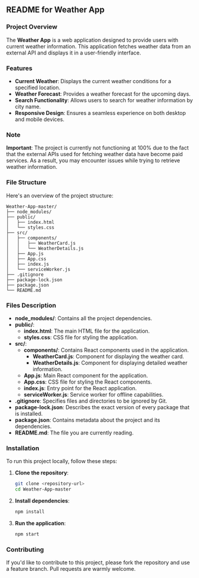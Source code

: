 ## README for Weather App

### Project Overview
The **Weather App** is a web application designed to provide users with current weather information. This application fetches weather data from an external API and displays it in a user-friendly interface.

### Features
- **Current Weather**: Displays the current weather conditions for a specified location.
- **Weather Forecast**: Provides a weather forecast for the upcoming days.
- **Search Functionality**: Allows users to search for weather information by city name.
- **Responsive Design**: Ensures a seamless experience on both desktop and mobile devices.

### Note
**Important**: The project is currently not functioning at 100% due to the fact that the external APIs used for fetching weather data have become paid services. As a result, you may encounter issues while trying to retrieve weather information.

### File Structure
Here's an overview of the project structure:

```
Weather-App-master/
├── node_modules/
├── public/
│   ├── index.html
│   └── styles.css
├── src/
│   ├── components/
│   │   ├── WeatherCard.js
│   │   └── WeatherDetails.js
│   ├── App.js
│   ├── App.css
│   ├── index.js
│   └── serviceWorker.js
├── .gitignore
├── package-lock.json
├── package.json
└── README.md
```

### Files Description
- **node_modules/**: Contains all the project dependencies.
- **public/**:
  - **index.html**: The main HTML file for the application.
  - **styles.css**: CSS file for styling the application.
- **src/**:
  - **components/**: Contains React components used in the application.
    - **WeatherCard.js**: Component for displaying the weather card.
    - **WeatherDetails.js**: Component for displaying detailed weather information.
  - **App.js**: Main React component for the application.
  - **App.css**: CSS file for styling the React components.
  - **index.js**: Entry point for the React application.
  - **serviceWorker.js**: Service worker for offline capabilities.
- **.gitignore**: Specifies files and directories to be ignored by Git.
- **package-lock.json**: Describes the exact version of every package that is installed.
- **package.json**: Contains metadata about the project and its dependencies.
- **README.md**: The file you are currently reading.

### Installation
To run this project locally, follow these steps:

1. **Clone the repository**:
   ```bash
   git clone <repository-url>
   cd Weather-App-master
   ```

2. **Install dependencies**:
   ```bash
   npm install
   ```

3. **Run the application**:
   ```bash
   npm start
   ```
   
### Contributing
If you'd like to contribute to this project, please fork the repository and use a feature branch. Pull requests are warmly welcome.
